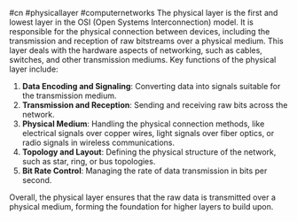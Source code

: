 #cn #physicallayer #computernetworks
The physical layer is the first and lowest layer in the OSI (Open Systems Interconnection) model. It is responsible for the physical connection between devices, including the transmission and reception of raw bitstreams over a physical medium. This layer deals with the hardware aspects of networking, such as cables, switches, and other transmission mediums. Key functions of the physical layer include:

1. **Data Encoding and Signaling**: Converting data into signals suitable for the transmission medium.
2. **Transmission and Reception**: Sending and receiving raw bits across the network.
3. **Physical Medium**: Handling the physical connection methods, like electrical signals over copper wires, light signals over fiber optics, or radio signals in wireless communications.
4. **Topology and Layout**: Defining the physical structure of the network, such as star, ring, or bus topologies.
5. **Bit Rate Control**: Managing the rate of data transmission in bits per second.

Overall, the physical layer ensures that the raw data is transmitted over a physical medium, forming the foundation for higher layers to build upon.
